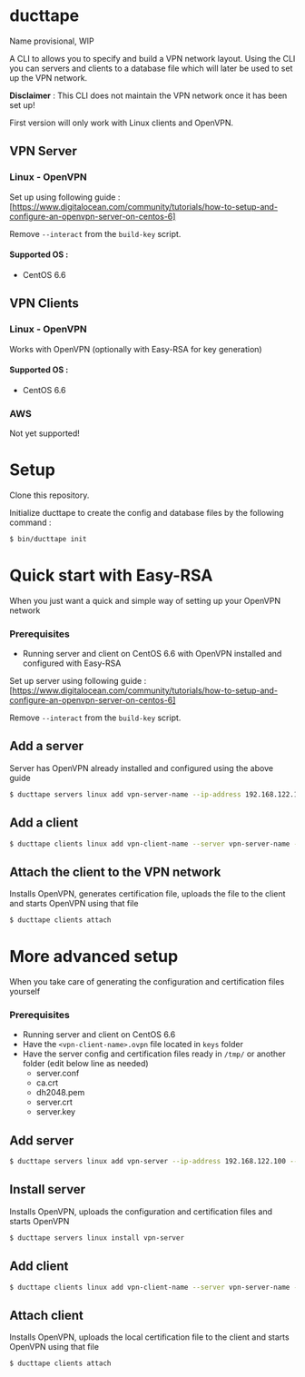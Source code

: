 # ducttape
Name provisional, WIP

A CLI to allows you to specify and build a VPN network layout. Using the CLI you can servers and clients to a database file which will later be used to set up the VPN network. 

**Disclaimer** : This CLI does not maintain the VPN network once it has been set up!

First version will only work with Linux clients and OpenVPN.

## VPN Server

### Linux - OpenVPN

Set up using following guide : [https://www.digitalocean.com/community/tutorials/how-to-setup-and-configure-an-openvpn-server-on-centos-6]

Remove  ``--interact`` from the ``build-key`` script.

#### Supported OS :

* CentOS 6.6 

## VPN Clients

### Linux - OpenVPN

Works with OpenVPN (optionally with Easy-RSA for key generation)

#### Supported OS :

* CentOS 6.6

### AWS

Not yet supported!

# Setup

Clone this repository.

Initialize ducttape to create the config and database files by the following command :

```bash
$ bin/ducttape init
```

# Quick start with Easy-RSA

When you just want a quick and simple way of setting up your OpenVPN network

### Prerequisites

* Running server and client on CentOS 6.6 with OpenVPN installed and configured with Easy-RSA

Set up server using following guide : [https://www.digitalocean.com/community/tutorials/how-to-setup-and-configure-an-openvpn-server-on-centos-6]

Remove  ``--interact`` from the ``build-key`` script. 


## Add a server

Server has OpenVPN already installed and configured using the above guide

```bash
$ ducttape servers linux add vpn-server-name --ip-address 192.168.122.100 --mode dynamic --network 10.8.0.0/24 --username root --password root
```

## Add a client

```bash
$ ducttape clients linux add vpn-client-name --server vpn-server-name --ip-address 192.168.122.165 --username root --password root 
```

## Attach the client to the VPN network

Installs OpenVPN, generates certification file, uploads the file to the client and starts OpenVPN using that file 

```bash
$ ducttape clients attach
```

# More advanced setup

When you take care of generating the configuration and certification files yourself

### Prerequisites

* Running server and client on CentOS 6.6
* Have the `<vpn-client-name>.ovpn` file located in `keys` folder
* Have the server config and certification files ready in `/tmp/` or another folder (edit below line as needed)
  * server.conf
  * ca.crt
  * dh2048.pem
  * server.crt
  * server.key

## Add server

```bash
$ ducttape servers linux add vpn-server --ip-address 192.168.122.100 --mode dynamic --network 10.8.0.0/24 --username root --password root --file-conf /tmp/server.conf --file-ca-crt /tmp/ca.crt --file-pem /tmp/dh2048.pem --file-crt /tmp/server.crt --file-key /tmp/server.key
```

## Install server

Installs OpenVPN, uploads the configuration and certification files and starts OpenVPN

```bash
$ ducttape servers linux install vpn-server
```

## Add client 

```bash
$ ducttape clients linux add vpn-client-name --server vpn-server-name --ip-address 192.168.122.165 --username root --password root --generate-key true
```

## Attach client

Installs OpenVPN, uploads the local certification file  to the client and starts OpenVPN using that file 

```bash
$ ducttape clients attach
```
